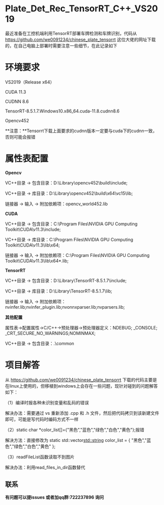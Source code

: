 # Plate_Det_Rec_TensorRT_C++_VS2019
最近准备在工控机端利用TensorRT部署车牌检测和车牌识别，代码从 https://github.com/we0091234/chinese_plate_tensorrt 这位大佬的网址下载的，在自己电脑上部署时需要注意一些细节，在此记录如下

# 环境要求

VS2019（Release x64）

CUDA 11.3

CUDNN 8.6

TensorRT-8.5.1.7.Windows10.x86_64.cuda-11.8.cudnn8.6

Opencv452

**注意：**Tensorrt下载上面要求的cudnn版本一定要与cuda下的cudnn一致，否则可能会报错

# 属性表配置

**Opencv**

VC++目录 -> 包含目录：D:\Library\opencv452\build\include;

VC++目录 -> 库目录：D:\Library\opencv452\build\x64\vc15\lib;

链接器 -> 输入 -> 附加依赖项：opencv_world452.lib

**CUDA**

VC++目录 -> 包含目录：C:\Program Files\NVIDIA GPU Computing Toolkit\CUDA\v11.3\include;

VC++目录 -> 库目录：C:\Program Files\NVIDIA GPU Computing Toolkit\CUDA\v11.3\lib\x64;

链接器 -> 输入 -> 附加依赖项：C:\Program Files\NVIDIA GPU Computing Toolkit\CUDA\v11.3\lib\x64\*.lib;

**TensorRT**

VC++目录 -> 包含目录：D:\Library\TensorRT-8.5.1.7\include;

VC++目录 -> 库目录：D:\Library\TensorRT-8.5.1.7\lib;

链接器 -> 输入 -> 附加依赖项：nvinfer.lib;nvinfer_plugin.lib;nvonnxparser.lib;nvparsers.lib;

**其他配置**

属性表->配置属性->C/C++->预处理器->预处理器定义：NDEBUG; _CONSOLE; _CRT_SECURE_NO_WARNINGS;NOMINMAX;

VC++目录 -> 包含目录：.\common

# 项目解答

从 https://github.com/we0091234/chinese_plate_tensorrt 下载的代码主要是在linux上使用的，但移植到windows上会存在一些问题，现针对碰到的问题解答如下：

（1）编译时报各种未识别变量和乱码的错误

解决办法：需要通过 vs 重新添加 .cpp 和 .h 文件，然后把代码拷贝到该新建文件即可，可能是写代码时编码方式不一样

（2）static char *color_list[]={"黑色","蓝色","绿色","白色","黄色"};报错

解决方法：直接修改为 static std::vector<std::string> color_list = { "黑色","蓝色","绿色","白色","黄色" };

（3）readFileList函数读取不到图片

解决办法：利用read_files_in_dir函数替代

## 联系

**有问题可以提issues 或者加qq群:722237896 询问**

